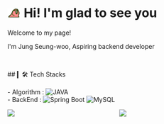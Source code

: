 <h1><img src="https://github.com/iamericanartist/SlackMojis/blob/master/Emojis/slowparrot.gif" width="30"/> Hi! I'm glad to see you</h1>
<p> Welcome to my page! </p>
<p> I'm Jung Seung-woo, Aspiring backend developer</p><br>
<p>
 ## ▎🛠 Tech Stacks <br><br>
 - Algorithm : 
 <img alt="JAVA" src="https://img.shields.io/badge/-JAVA-critical?style=flat-square&logo=JAVA&logoColor=white" /><br>
 - BackEnd : 
 <img alt="Spring Boot" src="https://img.shields.io/badge/-Spring Boot-brightgreen?style=flat-square&logo=springboot&logoColor=white" />
 <img alt="MySQL" src="https://img.shields.io/badge/-MySQL-informational?style=flat-square&logo=MySQL&logoColor=white" /><br>
</p>

[<img align="right" width="50%" src="https://github-readme-stats-jsw6701.vercel.app/api?username=jsw6701&theme=dark&show_icons=true">](https://metrics.lecoq.io/jsw6701#gh-dark-mode-only)
[<img align="right" width="50%" src="https://github-readme-stats-jsw6701.vercel.app/api?username=jsw6701&show_icons=true">](https://metrics.lecoq.io/jsw6701#gh-light-mode-only)

